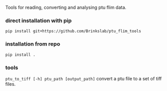 Tools for reading, converting and analysing ptu flim data.

### direct installation with pip
`pip install git+https://github.com/Brinkslab/ptu_flim_tools`

### installation from repo
`pip install .`

### tools
`ptu_to_tiff [-h] ptu_path [output_path]` convert a ptu file to a set of tiff files.
